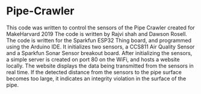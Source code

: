 # Pipe-Crawler
This code was written to control the sensors of the Pipe Crawler created for MakeHarvard 2019
The code is written by Rajvi shah and Dawson Rosell.
The code is written for the Sparkfun ESP32 Thing board, and programmed using the Arduino IDE. 
It initializes two sensors, a CCS811 Air Quality Sensor and a Sparkfun Sonar Sensor breakout board. 
After initializing the sensors, a simple server is created on port 80 on the WiFi, and hosts a website locally. 
The website displays the data being transmitted from the sensors in real time. If the detected distance from the sensors to the pipe surface becomes too large, it indicates an integrity violation in the surface of the pipe. 
